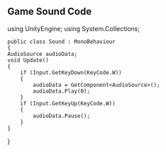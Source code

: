 
## Game Sound Code
using UnityEngine;
using System.Collections;

    public class Sound : MonoBehaviour
    {
    AudioSource audioData;
    void Update()
    {
        if (Input.GetKeyDown(KeyCode.W))
        {
            audioData = GetComponent<AudioSource>();
            audioData.Play(0);
        }
        if (Input.GetKeyUp(KeyCode.W))
        {
            audioData.Pause();
        }
    }
}
